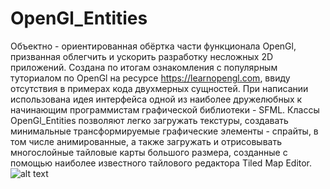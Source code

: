 # OpenGl_Entities
Объектно - ориентированная обёртка части функционала OpenGl, призванная облегчить и ускорить разработку несложных 2D приложений. Создана по итогам ознакомления с популярным туториалом по OpenGl на ресурсе https://learnopengl.com, ввиду отсутствия в примерах кода двухмерных сущностей. При написании использована идея интерфейса одной из наиболее дружелюбных к начинающим программистам графической библиотеки - SFML. Классы OpenGl_Entities позволяют легко загружать текстуры, создавать минимальные трансформируемые графические элементы - спрайты, в том числе анимированные, а также загружать и отрисовывать многослойные тайловые карты большого размера, созданные с помощью наиболее известного тайлового редактора Tiled Map Editor.
![alt text](screenshots/Screenshot_1 "screen 1")
